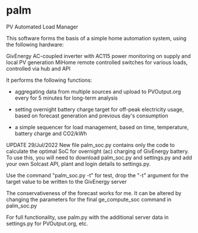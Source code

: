 # palm
PV Automated Load Manager

This software forms the basis of a simple home automation system, using the following hardware:

GivEnergy AC-coupled inverter with AC115 power monitoring on supply and local PV generation
MiHome remote controlled switches for various loads, controlled via hub and API

It performs the following functions:

* aggregating data from multiple sources and upload to PVOutput.org every for 5 minutes for long-term analysis

* setting overnight battery charge target for off-peak electricity usage, based on forecast generation and previous day's consumption

* a simple sequencer for load management, based on time, temperature, battery charge and CO2/kWh

UPDATE 29/Jul/2022
New file palm_soc.py contains only the code to calculate the optimal SoC for overnight (ac) charging of GivEnergy battery. To use this, you will need to download palm_soc.py and settings.py and add your own Solcast API, plant and login details to settings.py.

Use the command "palm_soc.py -t" for test, drop the "-t" argument for the target value to be written to the GivEnergy server

The conservativeness of the forecast works for me. It can be altered by changing the parameters for the final ge_compute_soc command in palm_soc.py 

For full functionality, use palm.py with the additional server data in settings.py for PVOutput.org, etc.
